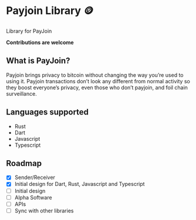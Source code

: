 # Payjoin Library 🪙 

Library for PayJoin

**Contributions are welcome**

## What is PayJoin?

Payjoin brings privacy to bitcoin without changing the way you’re used to using it. Payjoin transactions don’t look any different from normal activity so they boost everyone’s privacy, even those who don’t payjoin, and foil chain surveillance.

## Languages supported

- Rust
- Dart
- Javascript
- Typescript


## Roadmap

- [x] Sender/Receiver
- [x] Initial design for Dart, Rust, Javascript and Typescript
- [ ] Initial design
- [ ] Alpha Software
- [ ] APIs
- [ ] Sync with other libraries
